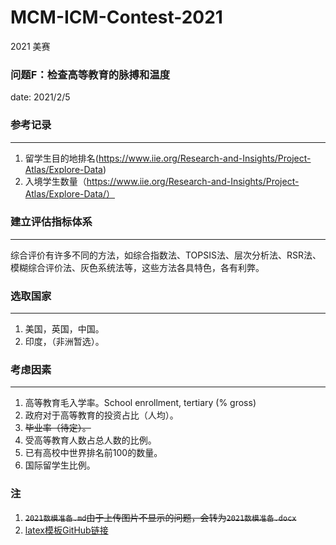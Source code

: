 # MCM-ICM-Contest-2021
2021 美赛



### 问题F：检查高等教育的脉搏和温度

date: 2021/2/5



### 参考记录

***

1. 留学生目的地排名(https://www.iie.org/Research-and-Insights/Project-Atlas/Explore-Data)
2. 入境学生数量（https://www.iie.org/Research-and-Insights/Project-Atlas/Explore-Data/）





### 建立评估指标体系

***

综合评价有许多不同的方法，如综合指数法、TOPSIS法、层次分析法、RSR法、模糊综合评价法、灰色系统法等，这些方法各具特色，各有利弊。  



### 选取国家

***

1. 美国，英国，中国。
2. 印度，（非洲暂选）。



### 考虑因素

***

1. 高等教育毛入学率。School enrollment, tertiary (% gross)
2. 政府对于高等教育的投资占比（人均）。
3. ~~毕业率（待定）。~~
4. 受高等教育人数占总人数的比例。
5. 已有高校中世界排名前100的数量。
6. 国际留学生比例。

### 注

1. ~~`2021数模准备.md`由于上传图片不显示的问题，会转为`2021数模准备.docx`~~
2. [latex模板GitHub链接](https://github.com/muyuuuu/A-customized-MCM-LaTeX-template-based-on-ctexart)

